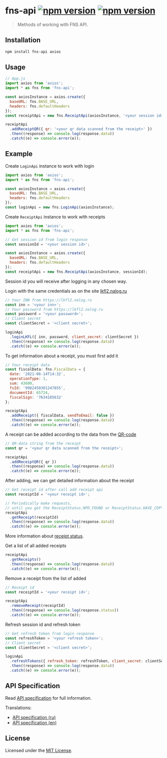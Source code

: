 # fns-api [![npm version](https://img.shields.io/npm/v/fns-api.svg)](https://npmjs.org/package/fns-api) [![npm version](https://img.shields.io/npm/dm/fns-api.svg)](https://npmjs.org/package/fns-api)

> Methods of working with FNS API.

## Installation

```bash
npm install fns-api axios
```

## Usage

```js
// App.js
import axios from 'axios';
import * as fns from 'fns-api';

const axiosInstance = axios.create({
  baseURL: fns.BASE_URL,
  headers: fns.defaultHeaders
});
const receiptApi = new fns.ReceiptApi(axiosInstance, '<your session id>');

receiptApi
  .addReceiptQR({ qr: '<your qr data scanned from the receipt>' })
  .then((response) => console.log(response.data))
  .catch((e) => console.error(e));
```

## Example

Create `LoginApi` instance to work with login

```js
import axios from 'axios';
import * as fns from 'fns-api';

const axiosInstance = axios.create({
  baseURL: fns.BASE_URL,
  headers: fns.defaultHeaders
});
const loginApi = new fns.LoginApi(axiosInstance);
```

Create `ReceiptApi` instance to work with receipts

```js
import axios from 'axios';
import * as fns from 'fns-api';

// Get session id from login response
const sessionId = '<your session id>';

const axiosInstance = axios.create({
  baseURL: fns.BASE_URL,
  headers: fns.defaultHeaders
});
const receiptApi = new fns.ReceiptApi(axiosInstance, sessionId);
```

Session id you will receive after logging in any chosen way.

Login with the same credentials as on the site [lkfl2.nalog.ru](https://lkfl2.nalog.ru)

```js
// Your INN from https://lkfl2.nalog.ru
const inn = '<your inn>';
// Your password from https://lkfl2.nalog.ru
const password = '<your password>';
// Client secret
const clientSecret = '<client secret>';

loginApi
  .loginLKFL({ inn, password, client_secret: clientSecret })
  .then((response) => console.log(response.data))
  .catch((e) => console.error(e));
```

To get information about a receipt, you must first add it

```js
// Your receipt data
const fiscalData: fns.FiscalData = {
  date: '2021-06-14T14:32',
  operationType: 1,
  sum: 43600,
  fsId: '9982450301247855',
  documentId: 65724,
  fiscalSign: '7634185632'
};

receiptApi
  .addReceipt({ fiscalData, sendToEmail: false })
  .then((response) => console.log(response.data))
  .catch((e) => console.error(e));
```

A receipt can be added according to the data from the [QR-code](./docs/spec/en/receipt-qr-code.md)

```js
// QR-data string from the receipt
const qr = '<your qr data scanned from the receipt>';

receiptApi
  .addReceiptQR({ qr })
  .then((response) => console.log(response.data))
  .catch((e) => console.error(e));
```

After adding, we can get detailed information about the receipt

```js
// Get receipt id after call add receipt api
const receiptId = '<your receipt id>';

// Periodically make requests,
// until you get the ReceiptStatus.NPD_FOUND or ReceiptStatus.HAVE_COPY status.
receiptApi
  .getReceipt(receiptId)
  .then((response) => console.log(response.data))
  .catch((e) => console.error(e));
```

More information about [receipt status](./docs/spec/en/receipt-status.md).

Get a list of all added receipts

```js
receiptApi
  .getReceipts()
  .then((response) => console.log(response.data))
  .catch((e) => console.error(e));
```

Remove a receipt from the list of added

```js
// Receipt id
const receiptId = '<your receipt id>';

receiptApi
  .removeReceipt(receiptId)
  .then((response) => console.log(response.status))
  .catch((e) => console.error(e));
```

Refresh session id and refresh token

```js
// Get refresh token from login response
const refreshToken = '<your refresh token>';
// Client secret
const clientSecret = '<client secret>';

loginApi
  .refreshTokens({ refresh_token: refreshToken, client_secret: clientSecret })
  .then((response) => console.log(response.data))
  .catch((e) => console.error(e));
```

## API Specification

Read [API specification](./docs/spec/en/README.md) for full information.

Translations:

- [API specification (ru)](./docs/spec/ru/README.md)
- [API specification (en)](./docs/spec/en/README.md)

## License

Licensed under the [MIT License](./LICENSE).
